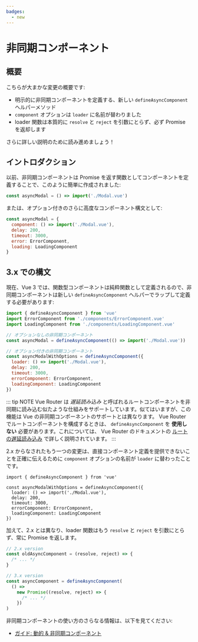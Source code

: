 ```yaml
---
badges:
  - new
---
```


# 非同期コンポーネント <MigrationBadges :badges="$frontmatter.badges" />

## 概要

こちらが大まかな変更の概要です:

- 明示的に非同期コンポーネントを定義する、新しい `defineAsyncComponent` ヘルパーメソッド
- `component` オプションは `loader` に名前が替わりました
- loader 関数は本質的に `resolve` と `reject` を引数にとらず、必ず Promise を返却します

さらに詳しい説明のために読み進めましょう！

## イントロダクション

以前、非同期コンポーネントは Promise を返す関数としてコンポーネントを定義することで、このように簡単に作成されました:

```js
const asyncModal = () => import('./Modal.vue')
```

または、オプション付きのさらに高度なコンポーネント構文として:

```js
const asyncModal = {
  component: () => import('./Modal.vue'),
  delay: 200,
  timeout: 3000,
  error: ErrorComponent,
  loading: LoadingComponent
}
```

## 3.x での構文

現在、Vue 3 では、関数型コンポーネントは純粋関数として定義されるので、非同期コンポーネントは新しい `defineAsyncComponent` ヘルパーでラップして定義する必要があります:

```js
import { defineAsyncComponent } from 'vue'
import ErrorComponent from './components/ErrorComponent.vue'
import LoadingComponent from './components/LoadingComponent.vue'

// オプションなしの非同期コンポーネント
const asyncModal = defineAsyncComponent(() => import('./Modal.vue'))

// オプション付きの非同期コンポーネント
const asyncModalWithOptions = defineAsyncComponent({
  loader: () => import('./Modal.vue'),
  delay: 200,
  timeout: 3000,
  errorComponent: ErrorComponent,
  loadingComponent: LoadingComponent
})
```

::: tip NOTE
Vue Router は *遅延読み込み* と呼ばれるルートコンポーネントを非同期に読み込む似たような仕組みをサポートしています。似てはいますが、この機能は Vue の非同期コンポーネントのサポートとは異なります。 Vue Router でルートコンポーネントを構成するときは、 `defineAsyncComponent` を **使用しない** 必要があります。これについては、 Vue Router のドキュメントの [ルートの遅延読み込み](https://next.router.vuejs.org/guide/advanced/lazy-loading.html) で詳しく説明されています。
:::

2.x からなされたもう一つの変更は、直接コンポーネント定義を提供できないことを正確に伝えるために `component` オプションの名前が `loader` に替わったことです。

```js{4}
import { defineAsyncComponent } from 'vue'

const asyncModalWithOptions = defineAsyncComponent({
  loader: () => import('./Modal.vue'),
  delay: 200,
  timeout: 3000,
  errorComponent: ErrorComponent,
  loadingComponent: LoadingComponent
})
```

加えて、2.x とは異なり、loader 関数はもう `resolve` と `reject` を引数にとらず、常に Promise を返します。

```js
// 2.x version
const oldAsyncComponent = (resolve, reject) => {
  /* ... */
}

// 3.x version
const asyncComponent = defineAsyncComponent(
  () =>
    new Promise((resolve, reject) => {
      /* ... */
    })
)
```

非同期コンポーネントの使い方のさらなる情報は、以下を見てください:

- [ガイド: 動的 & 非同期コンポーネント](/guide/component-dynamic-async.html#動的コンポーネントにおける-keep-alive-の利用)
